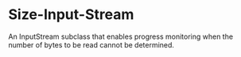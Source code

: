 Size-Input-Stream
=================

An InputStream subclass that enables progress monitoring when the number of bytes to be read cannot be determined.
